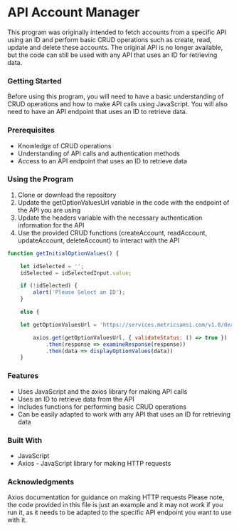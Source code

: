 # API Account Manager

This program was originally intended to fetch accounts from a specific API using an ID and perform basic CRUD operations such as create, read, update and delete these accounts. The original API is no longer available, but the code can still be used with any API that uses an ID for retrieving data.

### Getting Started
Before using this program, you will need to have a basic understanding of CRUD operations and how to make API calls using JavaScript. You will also need to have an API endpoint that uses an ID to retrieve data.

### Prerequisites
- Knowledge of CRUD operations
- Understanding of API calls and authentication methods
- Access to an API endpoint that uses an ID to retrieve data

### Using the Program
1. Clone or download the repository
2. Update the getOptionValuesUrl variable in the code with the endpoint of the API you are using
3. Update the headers variable with the necessary authentication information for the API
4. Use the provided CRUD functions (createAccount, readAccount, updateAccount, deleteAccount) to interact with the API

```javascript
function getInitialOptionValues() {

    let idSelected = '';
    idSelected = idSelectedInput.value;

    if (!idSelected) {
        alert('Please Select an ID');
    }

    else {

    let getOptionValuesUrl = 'https://services.metricsamsi.com/v1.0/dealers/Options/' + idSelected + '?apiKey=81c14de2-6891-461b-9ea6-3ed218675b8f';

        axios.get(getOptionValuesUrl, { validateStatus: () => true })
            .then(response => examineResponse(response))
            .then(data => displayOptionValues(data))
    }
```

### Features
- Uses JavaScript and the axios library for making API calls
- Uses an ID to retrieve data from the API
- Includes functions for performing basic CRUD operations
- Can be easily adapted to work with any API that uses an ID for retrieving data

### Built With
- JavaScript
- Axios - JavaScript library for making HTTP requests

### Acknowledgments
Axios documentation for guidance on making HTTP requests
Please note, the code provided in this file is just an example and it may not work if you run it, as it needs to be adapted to the specific API endpoint you want to use with it.
